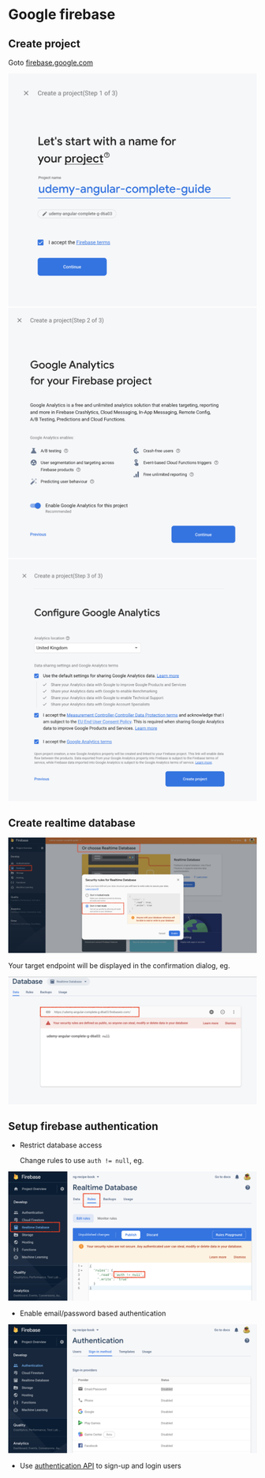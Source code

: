 # Google firebase

## Create project

Goto [firebase.google.com](https://console.firebase.google.com/)

![Step 1](images/firebase-create-project-1.png)
![Step 2](images/firebase-create-project-2.png)
![Step 3](images/firebase-create-project-3.png)

## Create realtime database

![Create database](images/firebase-create-realtime-database-1.png)

Your target endpoint will be displayed in the confirmation dialog, eg.

![Service endpoint](images/firebase-create-realtime-database-2.png)

## Setup firebase authentication

* Restrict database access
  
  Change rules to use `auth != null`, eg.

![change rules](images/firebase-change-database-access-rules.png)

* Enable email/password based authentication

![Enable authentication](images/firebase-enable-authentication.png)

* Use [authentication API](https://firebase.google.com/docs/reference/rest/auth) to sign-up and login users
